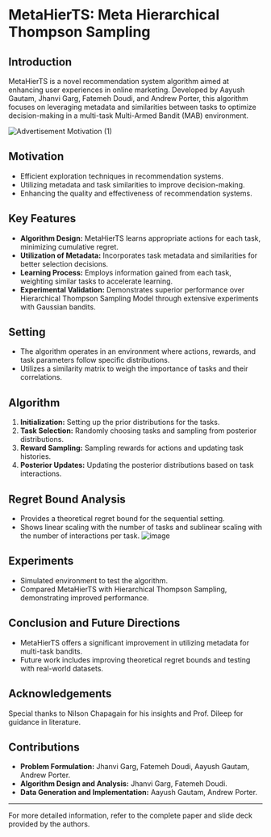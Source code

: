 # MetaHierTS: Meta Hierarchical Thompson Sampling

## Introduction
MetaHierTS is a novel recommendation system algorithm aimed at enhancing user experiences in online marketing. Developed by Aayush Gautam, Jhanvi Garg, Fatemeh Doudi, and Andrew Porter, this algorithm focuses on leveraging metadata and similarities between tasks to optimize decision-making in a multi-task Multi-Armed Bandit (MAB) environment.

![Advertisement Motivation (1)](https://github.com/aayush97/bandits-and-attention/assets/24679505/c06bcfdd-0a44-4a6f-adc6-6e044962a358)

## Motivation
- Efficient exploration techniques in recommendation systems.
- Utilizing metadata and task similarities to improve decision-making.
- Enhancing the quality and effectiveness of recommendation systems.

## Key Features
- **Algorithm Design:** MetaHierTS learns appropriate actions for each task, minimizing cumulative regret.
- **Utilization of Metadata:** Incorporates task metadata and similarities for better selection decisions.
- **Learning Process:** Employs information gained from each task, weighting similar tasks to accelerate learning.
- **Experimental Validation:** Demonstrates superior performance over Hierarchical Thompson Sampling Model through extensive experiments with Gaussian bandits.

## Setting
- The algorithm operates in an environment where actions, rewards, and task parameters follow specific distributions.
- Utilizes a similarity matrix to weigh the importance of tasks and their correlations.

## Algorithm
1. **Initialization:** Setting up the prior distributions for the tasks.
2. **Task Selection:** Randomly choosing tasks and sampling from posterior distributions.
3. **Reward Sampling:** Sampling rewards for actions and updating task histories.
4. **Posterior Updates:** Updating the posterior distributions based on task interactions.

## Regret Bound Analysis
- Provides a theoretical regret bound for the sequential setting.
- Shows linear scaling with the number of tasks and sublinear scaling with the number of interactions per task.
![image](https://github.com/aayush97/bandits-and-attention/assets/24679505/43b3fd03-ad23-4583-9d47-7abf0a9d8b3c)

## Experiments
- Simulated environment to test the algorithm.
- Compared MetaHierTS with Hierarchical Thompson Sampling, demonstrating improved performance.

## Conclusion and Future Directions
- MetaHierTS offers a significant improvement in utilizing metadata for multi-task bandits.
- Future work includes improving theoretical regret bounds and testing with real-world datasets.

## Acknowledgements
Special thanks to Nilson Chapagain for his insights and Prof. Dileep for guidance in literature.

## Contributions
- **Problem Formulation:** Jhanvi Garg, Fatemeh Doudi, Aayush Gautam, Andrew Porter.
- **Algorithm Design and Analysis:** Jhanvi Garg, Fatemeh Doudi.
- **Data Generation and Implementation:** Aayush Gautam, Andrew Porter.

---

For more detailed information, refer to the complete paper and slide deck provided by the authors.
